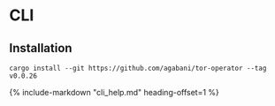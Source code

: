 # CLI

## Installation

```
cargo install --git https://github.com/agabani/tor-operator --tag v0.0.26
```

{%
   include-markdown "cli_help.md"
   heading-offset=1
%}
